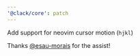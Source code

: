 ```yaml
---
'@clack/core': patch
---
```


Add support for neovim cursor motion (`hjkl`)

Thanks [@esau-morais](https://github.com/esau-morais) for the assist!
